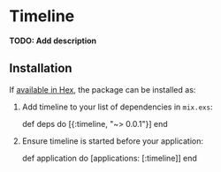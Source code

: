 # Timeline

**TODO: Add description**

## Installation

If [available in Hex](https://hex.pm/docs/publish), the package can be installed as:

  1. Add timeline to your list of dependencies in `mix.exs`:

        def deps do
          [{:timeline, "~> 0.0.1"}]
        end

  2. Ensure timeline is started before your application:

        def application do
          [applications: [:timeline]]
        end

